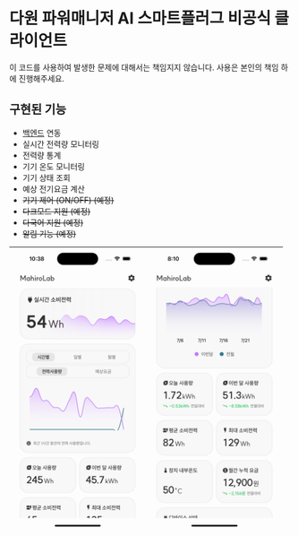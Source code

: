 # 다원 파워매니저 AI 스마트플러그 비공식 클라이언트

이 코드를 사용하여 발생한 문제에 대해서는 책임지지 않습니다. 사용은 본인의 책임 하에 진행해주세요.

## 구현된 기능

- [백엔드](https://github.com/ny0510/Dawon-API) 연동
- 실시간 전력량 모니터링
- 전력량 통계
- 기기 온도 모니터링
- 기기 상태 조회
- 예상 전기요금 계산
- ~~기기 제어 (ON/OFF) (예정)~~
- ~~다크모드 지원 (예정)~~
- ~~다국어 지원 (예정)~~
- ~~알림 기능 (예정)~~

| <img src="./images/screenshot-1.png" height="500"/> | <img src="./images/screenshot-2.png" height="500"/> |
| --------------------------------------------------- | --------------------------------------------------- |
